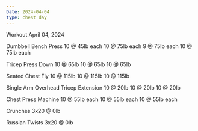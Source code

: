 ```yaml
---
Date: 2024-04-04
type: chest day
---
```

Workout April 04, 2024

Dumbbell Bench Press
10 @ 45lb each
10 @ 75lb each
9 @ 75lb each
10 @ 75lb each

Tricep Press Down
10 @ 65lb
10 @ 65lb
10 @ 65lb

Seated Chest Fly
10 @ 115lb
10 @ 115lb
10 @ 115lb

Single Arm Overhead Tricep Extension
10 @ 20lb
10 @ 20lb
10 @ 20lb

Chest Press Machine
10 @ 55lb each
10 @ 55lb each
10 @ 55lb each

Crunches
3x20 @ 0lb

Russian Twists
3x20 @ 0lb